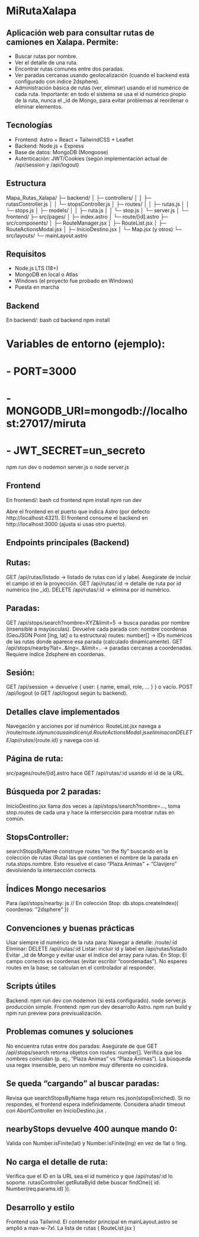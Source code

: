 # MiRutaXalapa
## Aplicación web para consultar rutas de camiones en Xalapa. Permite:

- Buscar rutas por nombre.
- Ver el detalle de una ruta.
- Encontrar rutas comunes entre dos paradas.
- Ver paradas cercanas usando geolocalización (cuando el backend está configurado con índice 2dsphere).
- Administración básica de rutas (ver, eliminar) usando el id numérico de cada ruta.
Importante: en todo el sistema se usa el id numérico propio de la ruta, nunca el _id de Mongo, para evitar problemas al reordenar o eliminar elementos.

## Tecnologías
- Frontend: Astro + React + TailwindCSS + Leaflet
- Backend: Node.js + Express
- Base de datos: MongoDB (Mongoose)
- Autenticación: JWT/Cookies (según implementación actual de /api/session y /api/logout)

## Estructura
Mapa_Rutas_Xalapa/
├─ backend/
│  ├─ controllers/
│  │  ├─ rutasController.js
│  │  └─ stopsController.js
│  ├─ routes/
│  │  ├─ rutas.js
│  │  └─ stops.js
│  ├─ models/
│  │  ├─ ruta.js
│  │  └─ stop.js
│  └─ server.js
│
└─ frontend/
   ├─ src/pages/
   │  ├─ index.astro
   │  └─ route/[id].astro
   ├─ src/components/
   │  ├─ RouteManager.jsx
   │  ├─ RouteList.jsx
   │  ├─ RouteActionsModal.jsx
   │  ├─ InicioDestino.jsx
   │  └─ Map.jsx (y otros)
   └─ src/layouts/
      └─ mainLayout.astro

## Requisitos
- Node.js LTS (18+)
- MongoDB en local o Atlas
- Windows (el proyecto fue probado en Windows)
- Puesta en marcha

## Backend
En backend/:
bash
cd backend
npm install
# Variables de entorno (ejemplo):
# - PORT=3000
# - MONGODB_URI=mongodb://localhost:27017/miruta
# - JWT_SECRET=un_secreto
npm run dev o nodemon server.js o node server.js
## Frontend
En frontend/:
bash
cd frontend
npm install
npm run dev

Abre el frontend en el puerto que indica Astro (por defecto http://localhost:4321).
El frontend consume el backend en http://localhost:3000 (ajusta si usas otro puerto).
## Endpoints principales (Backend)
## Rutas:
GET /api/rutas/listado → listado de rutas con id y label. Asegúrate de incluir el campo id en la proyección.
GET /api/rutas/:id → detalle de ruta por id numérico (no _id).
DELETE /api/rutas/:id → elimina por id numérico.
## Paradas:
GET /api/stops/search?nombre=XYZ&limit=5 → busca paradas por nombre (insensible a mayúsculas). Devuelve cada parada con:
nombre
coordenas (GeoJSON Point [lng, lat] o tu estructura)
routes: number[] → IDs numéricos de las rutas donde aparece esa parada (calculado dinámicamente).
GET /api/stops/nearby?lat=..&lng=..&limit=.. → paradas cercanas a coordenadas. Requiere índice 2dsphere en coordenas.
## Sesión:
GET /api/session → devuelve { user: { name, email, role, ... } } o vacío.
POST /api/logout (o GET /api/logout según tu backend).
## Detalles clave implementados
Navegación y acciones por id numérico:
RouteList.jsx
 navega a /route/${route.id} y nunca usa índice ni _id.
RouteActionsModal.jsx
 elimina con DELETE /api/rutas/${route.id} y navega con id.
## Página de ruta:
src/pages/route/[id].astro hace GET /api/rutas/:id usando el id de la URL.
## Búsqueda por 2 paradas:
InicioDestino.jsx
 llama dos veces a /api/stops/search?nombre=..., toma stop.routes de cada una y hace la intersección para mostrar rutas en común.
## StopsController:
searchStopsByName construye routes “on the fly” buscando en la colección de rutas (Ruta) las que contienen el nombre de la parada en ruta.stops.nombre. Esto resuelve el caso “Plaza Animas” + “Clavijero” devolviendo la intersección correcta.
## Índices Mongo necesarios
Para /api/stops/nearby:
js
// En colección Stop:
db.stops.createIndex({ coordenas: "2dsphere" })
## Convenciones y buenas prácticas
Usar siempre id numérico de la ruta para:
Navegar a detalle: /route/:id
Eliminar: DELETE /api/rutas/:id
Listar: incluir id y label en /api/rutas/listado
Evitar _id de Mongo y evitar usar el índice del array para rutas.
En Stop:
El campo correcto es coordenas (evitar escribir “coordenadas”).
No esperes routes en la base; se calculan en el controlador al responder.
## Scripts útiles
Backend:
npm run dev con nodemon (si está configurado).
node server.js producción simple.
Frontend:
npm run dev desarrollo Astro.
npm run build y npm run preview para previsualización.
## Problemas comunes y soluciones
No encuentra rutas entre dos paradas:
Asegúrate de que GET /api/stops/search retorna objetos con routes: number[].
Verifica que los nombres coincidan (p. ej., “Plaza Animas” vs “Plaza Ánimas”). La búsqueda usa regex insensible, pero un nombre muy diferente no coincidirá.
## Se queda “cargando” al buscar paradas:
Revisa que searchStopsByName haga return res.json(stopsEnriched). Si no respondes, el frontend espera indefinidamente.
Considera añadir timeout con AbortController en 
InicioDestino.jsx
.
## nearbyStops devuelve 400 aunque mando 0:
Valida con Number.isFinite(lat) y Number.isFinite(lng) en vez de !lat o !lng.
## No carga el detalle de ruta:
Verifica que el ID en la URL sea el id numérico y que /api/rutas/:id lo soporte.
rutasController.getRutaById debe buscar findOne({ id: Number(req.params.id) }).
## Desarrollo y estilo
Frontend usa Tailwind. El contenedor principal en 
mainLayout.astro
 se amplió a max-w-7xl.
La lista de rutas (
RouteList.jsx
) 